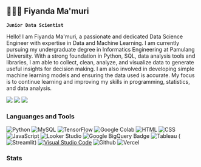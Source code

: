 ## 👩🏻‍💻 Fiyanda Ma'muri

**` Junior Data Scientist `**

Hello! I am Fiyanda Ma'muri, a passionate and dedicated Data Science Engineer with expertise in Data and Machine Learning. I am currently pursuing my undergraduate degree in Informatics Engineering at Pamulang University. With a strong foundation in Python, SQL, data analysis tools and libraries, I am able to collect, clean, analyze, and visualize data to generate useful insights for decision making. I am also involved in developing simple machine learning models and ensuring the data used is accurate. My focus is to continue learning and improving my skills in programming, statistics, and data analysis.


<a href="https://www.linkedin.com/in/fiyandamamuri/"><img src="https://img.shields.io/badge/LinkedIn-0077B5?style=for-the-badge&logo=linkedin&logoColor=white"></a> <a href="https://github.com/fiyandamamuri"><img src="https://img.shields.io/badge/GitHub-100000?style=for-the-badge&logo=github&logoColor=white"></a> <a href="mailto:fiyandamamuri@gmail.com"><img src="https://img.shields.io/badge/Gmail-D14836?style=for-the-badge&logo=gmail&logoColor=white"></a>

### Languanges and Tools

![Python](https://img.shields.io/badge/python-F7DF1E?style=for-the-badge&logo=python&logoColor=blue) ![MySQL](https://img.shields.io/badge/mysql-4479A1.svg?style=for-the-badge&logo=mysql&logoColor=white)  ![TensorFlow](https://img.shields.io/badge/TensorFlow-%23FF6F00.svg?style=for-the-badge&logo=TensorFlow&logoColor=white) ![Google Colab](https://img.shields.io/badge/Google_Colab-F9AB00?style=plastic&logo=google-colab&logoColor=white) ![HTML](https://img.shields.io/badge/HTML5-E34F26?style=for-the-badge&logo=html5&logoColor=white) ![CSS](https://img.shields.io/badge/CSS3-1572B6?style=for-the-badge&logo=css3&logoColor=white) ![JavaScript](https://img.shields.io/badge/JavaScript-323330?style=for-the-badge&logo=javascript&logoColor=F7DF1E) ![Looker Studio](https://img.shields.io/badge/Looker-4285F4?logo=looker&logoColor=fff&style=for-the-badge) ![Google BigQuery Badge](https://img.shields.io/badge/Google%20BigQuery-669DF6?logo=googlebigquery&logoColor=fff&style=for-the-badge) ![Tableau](https://img.shields.io/badge/Tableau-E97627?style=for-the-badge&logo=Tableau&logoColor=white) (![Streamlit](https://img.shields.io/badge/Streamlit-FF4B4B?logo=streamlit&logoColor=fff&style=for-the-badge)) [![Visual Studio Code](https://custom-icon-badges.demolab.com/badge/Visual%20Studio%20Code-0078d7.svg?logo=vsc&logoColor=white)](#) ![Github](https://img.shields.io/badge/GitHub-100000?style=for-the-badge&logo=github&logoColor=white)  ![Vercel](https://img.shields.io/badge/Vercel-000000?style=for-the-badge&logo=vercel&logoColor=white)

### Stats


